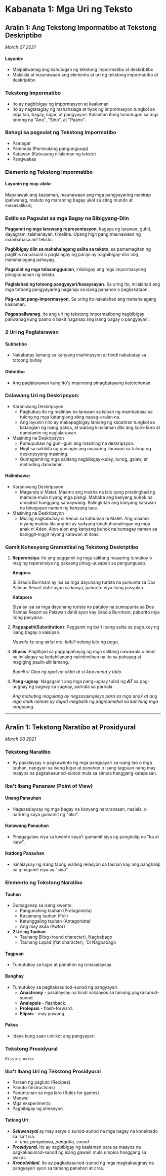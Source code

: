 # Kabanata 1: Mga Uri ng Teksto
## Aralin 1: Ang Tekstong Impormatibo at Tekstong Deskriptibo

_March 07 2021_

#### Layunin:

- Maipaliwanag ang kahulugan ng tekstong impormatibo at deskribtibo
- Makilala at maunawaan ang elemento at uri ng tekstong impormatibo at deskriptibo

### Tekstong Impormatibo

- Ito ay nagbibigay ng impormasyon at kaalaman
- Ito ay nagtataglay ng mahahalaga at tiyak ng impormasyon tungkol sa mga tao, bagay, lugar, at pangyayari. Kalimitan itong tumutugon sa mga tanong na "Ano", "Sino", at "Paano".

### Bahagi sa pagsulat ng Tekstong Impormatibo

- Pamagat
- Panimula (Panimulang pangungusap)
- Katawan (Kabuuang nilalaman ng teksto)
- Pangwakas

### Elemento ng Tekstong Impormatibo

#### Layunin ng may-akda:

Mapalawak ang kaalaman, maunawaan ang mga pangyayaring mahirap ipaliwanag, matuto ng maraming bagay ukol sa ating mundo at masasaliksik;

### Estilo sa Pagsulat sa mga Bagay na Bibigyang-Diin

**Paggamit ng mga larawang representasyon**, kagaya ng larawan, guhit, dayagram, talahanayan, timeline. Upang higit pang maunawaan ng mambabasa anf teksto.

**Pagbibigay diin sa mahahalagang salita sa teksto**, sa pamamagitan ng paglihis na pasulat o paglalagay ng panipi ay nagbibigay-diin ang mahahalagang pahayag.

**Pagsulat ng mga talasanggunian**, inilalagay ang mga impormasyong pinagkuhanan ng teksto.

**Paglalahad ng totoong pangyayari/kasaysayan**. Sa uring ito, inilalahad ang mga totoong pangyayaring naganap sa isang panahon o pagkakataon.

**Pag-uulat pang-impormasyon**. Sa uring ito nakalahad ang mahahalagang kaalaman.

**Pagpapaliwanag**. Ito ang uri ng tekstong impormatibong nagbibigay paliwanag kung paano o bakit naganap ang isang bagay o pangyayari.

### 2 Uri ng Paglalarawan

#### **Subhetibo**

- Nakabatay lamang sa kanyang imahinasyon at hindi nakabatay sa totoong buhay

#### **Obhetibo**

- Ang paglalarawan kung ito'y mayroong pinagbatayang katotohonan.

### Dalawang Uri ng Deskripsyon:

- Karaniwang Deskripsyon
  - Pagbubuo ito ng malinaw na larawan sa isipan ng mambabasa sa tulong ng mga katangiang ating napag-aralan na.
  - Ang layunin nito ay makapagbigay lamang ng kabatiran tungkol sa katangian ng isang paksa, at walang kinalaman dito ang kuro-kuro at damdamin ng naglalarawan.
- Masining na Deskripsyon
  - Pumupukaw ng guni-guni ang masining na deskripsyon.
  - Higit sa nakikita ng paningin ang maaaring ilarawan sa tulong ng deskripsyong masining.
  - Gumagamit ng mga salitang nagbibigay-kulay, tunog, galaw, at matinding damdamin.

#### Halimbawa:

- Karaniwang Deskripsyon
  - Maganda si Matet. Maamo ang mukha na lalo pang pinatingkad ng mamula-mula niyang mga pisngi. Mahaba ang kanyang buhok na umaabot hanggang sa baywang. Balingkitan ang kanyang katawan na binagayan naman ng kanyang taas.
- Masining na Deskripsyon
  - Muling nagkabuhay si Venus sa katauhan ni Matet. Ang maamo niyang mukha tila anghel ay sadyang kinahuhumalingan ng mga anak ni Adan. Alon-alon ang kanyang buhok na bumagay naman sa kainggit-inggit niyang katawan at itaas.

### Gamit Kohesyong Gramatikal ng Tekstong Deskriptibo

1. **Reperensiya**: Ito ang paggamit ng mga salitang maaaring tumukoy o maging reperensiya ng paksang pinag-uusapan sa pangungusap.

   **Anapora**

   Si Gracia Burnham ay isa sa mga dayuhang turista na pumunta sa Dos Palmas Resort dahil ayon sa kanya, paborito niya itong pasyalan.

   **Katapora**

   Siya ay isa sa mga dayuhang turista na patuloy na pumupunta sa Dos Palmas Resort sa Palawan dahil ayon kay Gracia Burnham, paborito niya itong pasyalan.

2. **Pagpapalit(Substitution)**: Paggamit ng iba't ibang salita sa pagtukoy ng isang bagay o kaisipan.

   _Nawala ko ang aklat mo. Ibibili nalang kita ng bago._

3. **Elipsis**: Pagtitipid sa pagpapahayag ng mga salitang nawawala o hindi na inilalagay sa kadahilanang naiintindihan na ito sa pahayag at magiging paulit-ulit lamang.

   _Bumili si Gina ng apat na aklat at si Ana nama'y tatlo._

4. **Pang-ugnay**: Nagagamit ang mga pang-ugnay tulad ng **_AT_** sa pag-uugnay ng sugnay sa sugnay, parirala sa parirala.

   _Ang mabuting magulang ay nagsasakripisyo para sa mga anak at ang mga anak naman ay dapat magbalik ng pagmamahal sa kanilang mga magulang._

* * *

## Aralin 1: Tekstong Naratibo at Prosidyural

_March 08 2021_

### Tekstong Naratibo

- Ay pasalaysay o pagkuwento ng mga pangyayari sa isang tao o mga tauhan, nangyari sa isang lugar at panahon o isang tagpuan nang may maayos na pagkakasunod-sunod mula sa simula hanggang katapusan.

### Iba't Ibang Pananaw (Point of View)

#### **Unang Panauhan**

- Nagsasalaysay ng mga bagay na kanyang nararanasan, naalala, o naririnig kaya gumamit ng "ako".

#### **Ikalawang Panauhan**

- Pinagagalaw niya sa kwento kaya't gumamit siya ng panghalip na "ka at ikaw".

#### **Ikatlong Panauhan**

- Isinalaysay ng isang taong walang relasyon sa tauhan kay ang panghalip na ginagamit niya ay "siya".

### Elemento ng Tekstong Naratibo

#### **Tauhan**

- Gumaganap sa isang kwento.
	- Pangunahing tauhan (Protagonista)
	- Kasamang tauhan (Foil)
	- Katunggaling tauhan (Antagonista)
	- Ang may akda (Awtor)
- **2 Uri ng Tauhan**
	- Tauhang Bilog (round character), Nagbabago
	- Tauhang Lapad (flat character), 'Di Nagbabago

#### **Tagpuan**

- Tumutukoy sa lugar at panahon ng isinasalaysay.

#### **Banghay**

- Tumutukoy sa pagkakasunod-sunod ng pangyayari.
	- **Anachrony** - pasalaysay na hindi nakaayos sa tamang pagkasunod-sunod.
	- **Analepsis** - flashback.
	- **Prolepsis** - flash-forward.
	- **Elipsis** - may puwang.

#### **Paksa**

- Ideya kung saan umiikot ang pangyayari.

### Tekstong Prosidyural

	Missing notes

### Iba't Ibang Uri ng Tekstong Prosidyural

- Paraan ng pagluto (Recipes)
- Panuto (Instructions)
- Panuntunan sa mga laro (Rules for games)
- Manwal
- Mga eksperimento
- Pagbibigay ng direksyon

#### Tatlong Uri:

- ***Sekwensyal*** ay may serye o sunod-sunod na mga bagay na konektado sa isa't isa.
	- *una, pangalawa, pangatlo, sunod*
- ***Prosidyural***. Ito ay nagbibigay ng kaalaman para sa maayos na pagkakasunod-sunod ng isang gawain mula umpisa hanggang sa wakas.
- ***Kronolohikal***. Ito ay pagkakasunod-sunod ng mga magkakaugnay na pangyayari ayon sa tamang panahon at oras.

